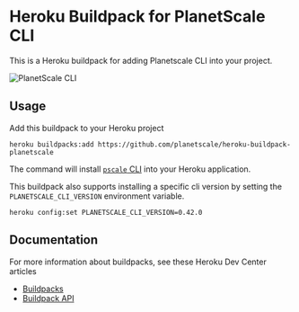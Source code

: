# Heroku Buildpack for PlanetScale CLI

This is a Heroku buildpack for adding Planetscale CLI into your project.

![PlanetScale CLI](https://user-images.githubusercontent.com/155044/118568235-66c8e380-b745-11eb-8124-5a72e17f7f7b.png)

## Usage

Add this buildpack to your Heroku project

```
heroku buildpacks:add https://github.com/planetscale/heroku-buildpack-planetscale
```

The command will install [`pscale` CLI](https://github.com/planetscale/heroku-buildpack-planetscale) into your Heroku application.

This buildpack also supports installing a specific cli version by setting the `PLANETSCALE_CLI_VERSION` environment variable.

```
heroku config:set PLANETSCALE_CLI_VERSION=0.42.0
```

## Documentation

For more information about buildpacks, see these Heroku Dev Center articles

- [Buildpacks](https://devcenter.heroku.com/articles/buildpacks)
- [Buildpack API](https://devcenter.heroku.com/articles/buildpack-api)
